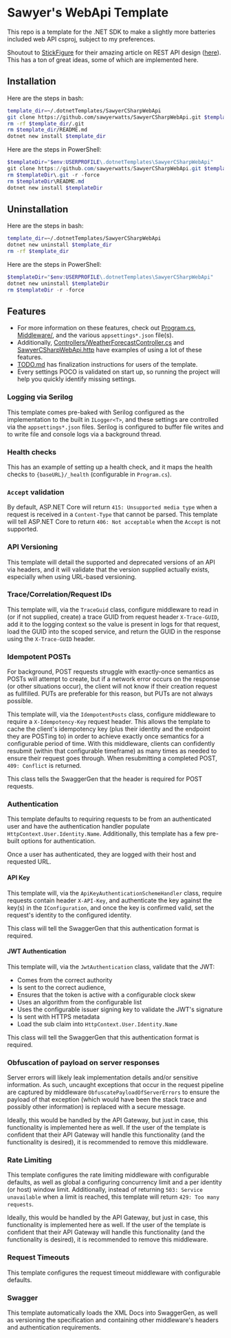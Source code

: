 # Sawyer's WebApi Template

This repo is a template for the .NET SDK to make a slightly more batteries
included web API csproj, subject to my preferences.

Shoutout to [StickFigure](https://github.com/stickfigure) for their amazing
article on REST API design
([here](https://github.com/stickfigure/blog/wiki/How-to-%28and-how-not-to%29-design-REST-APIs)).
This has a ton of great ideas, some of which are implemented here.

## Installation

Here are the steps in bash:

```sh
template_dir=~/.dotnetTemplates/SawyerCSharpWebApi
git clone https://github.com/sawyerwatts/SawyerCSharpWebApi.git $template_dir
rm -rf $template_dir/.git
rm $template_dir/README.md
dotnet new install $template_dir
```

Here are the steps in PowerShell:

```ps1
$templateDir="$env:USERPROFILE\.dotnetTemplates\SawyerCSharpWebApi"
git clone https://github.com/sawyerwatts/SawyerCSharpWebApi.git $templateDir
rm $templateDir\.git -r -force
rm $templateDir\README.md
dotnet new install $templateDir
```

## Uninstallation

Here are the steps in bash:

```sh
template_dir=~/.dotnetTemplates/SawyerCSharpWebApi
dotnet new uninstall $template_dir
rm -rf $template_dir
```

Here are the steps in PowerShell:

```ps1
$templateDir="$env:USERPROFILE\.dotnetTemplates\SawyerCSharpWebApi"
dotnet new uninstall $templateDir
rm $templateDir -r -force
```

## Features

- For more information on these features, check out [Program.cs](./Program.cs),
  [Middleware/](./Middleware), and the various `appsettings*.json` file(s).
- Additionally, [Controllers/WeatherForecastController.cs](Controllers/WeatherForecastController.cs)
  and [SawyerCSharpWebApi.http](./SawyerCSharpWebApi.http) have examples of using
  a lot of these features.
- [TODO.md](./TODO.md) has finalization instructions for users of the
  template.
- Every settings POCO is validated on start up, so running the project will
  help you quickly identify missing settings.

### Logging via Serilog

This template comes pre-baked with Serilog configured as the implementation to
the built in `ILogger<T>`, and these settings are controlled via the
`appsettings*.json` files. Serilog is configured to buffer file writes and
to write file and console logs via a background thread.

### Health checks

This has an example of setting up a health check, and it maps the health
   checks to `{baseURL}/_health` (configurable in `Program.cs`).

### `Accept` validation

By default, ASP.NET Core will return `415: Unsupported media type` when a
request is received in a `Content-Type` that cannot be parsed. This template
will tell ASP.NET Core to return `406: Not acceptable` when the
`Accept` is not supported.

### API Versioning

This template will detail the supported and deprecated versions of an API
via headers, and it will validate that the version supplied actually exists,
especially when using URL-based versioning.

### Trace/Correlation/Request IDs

This template will, via the `TraceGuid` class, configure middleware to read in
(or if not supplied, create) a trace GUID from request header `X-Trace-GUID`,
add it to the logging context so the value is present in logs for that request,
load the GUID into the scoped service, and return the GUID in the response
using the `X-Trace-GUID` header.

### Idempotent POSTs

For background, POST requests struggle with exactly-once semantics as POSTs
will attempt to create, but if a network error occurs on the response (or
other situations occur), the client will not know if their creation request as
fullfilled. PUTs are preferable for this reason, but PUTs are not always
possible.

This template will, via the `IdempotentPosts` class, configure middleware to
require a `X-Idempotency-Key` request header. This allows the template to cache
the client's idempotency key (plus their identity and the endpoint they are
POSTing to) in order to achieve exactly once semantics for a configurable
period of time. With this middleware,
clients can confidently resubmit (within that configurable timeframe) as many
times as needed to ensure their request goes through. When resubmitting a
completed POST, `409: Conflict` is returned.

This class tells the SwaggerGen that the header is required for POST requests.

### Authentication

This template defaults to requiring requests to be from an authenticated user
and have the authentication handler populate `HttpContext.User.Identity.Name`.
Additionally, this template has a few pre-built options for authentication.

Once a user has authenticated, they are logged with their host and requested
URL.

#### API Key

This template will, via the `ApiKeyAuthenticationSchemeHandler` class, require
requests contain header `X-API-Key`, and authenticate the key against the
key(s) in the `IConfiguration`, and once the key is confirmed valid, set the
request's identity to the configured identity.

This class will tell the SwaggerGen that this authentication format is
required.

#### JWT Authentication

This template will, via the `JwtAuthentication` class, validate that the JWT:

- Comes from the correct authority
- Is sent to the correct audience,
- Ensures that the token is active with a configurable clock skew
- Uses an algorithm from the configurable list
- Uses the configurable issuer signing key to validate the JWT's signature
- Is sent with HTTPS metadata
- Load the sub claim into `HttpContext.User.Identity.Name`

This class will tell the SwaggerGen that this authentication format is
required.

### Obfuscation of payload on server responses

Server errors will likely leak implementation details and/or sensitive
information. As such, uncaught exceptions that occur in the request pipeline
are captured by middleware `ObfuscatePayloadOfServerErrors` to ensure the
payload of that exception (which would have been the stack trace and possibly
other information) is replaced with a secure message.

Ideally, this would be handled by the API Gateway, but just in case, this
functionality is implemented here as well. If the user of the template is
confident that their API Gateway will handle this functionality (and the
functionality is desired), it is recommended to remove this middleware.

### Rate Limiting

This template configures the rate limiting middleware with configurable
defaults, as well as global a configuring concurrency limit and a per identity
(or host) window limit. Additionally, instead of returning
`503: Service unavailable` when a limit is reached, this template will return
`429: Too many requests`.

Ideally, this would be handled by the API Gateway, but just in case, this
functionality is implemented here as well. If the user of the template is
confident that their API Gateway will handle this functionality (and the
functionality is desired), it is recommended to remove this middleware.

### Request Timeouts

This template configures the request timeout middleware with configurable
defaults.

### Swagger

This template automatically loads the XML Docs into SwaggerGen, as well as
versioning the specification and containing other middleware's headers and
authentication requirements.
